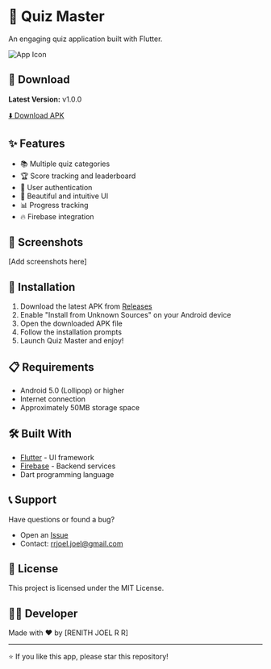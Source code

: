# 🎯 Quiz Master

An engaging quiz application built with Flutter.

![App Icon](link-to-screenshot)

## 📱 Download

**Latest Version:** v1.0.0

[⬇️ Download APK](https://github.com/230701263E/quiz-master-app/releases/latest)

## ✨ Features

- 📚 Multiple quiz categories
- 🏆 Score tracking and leaderboard
- 👤 User authentication
- 🎨 Beautiful and intuitive UI
- 📊 Progress tracking
- 🔥 Firebase integration

## 📸 Screenshots

[Add screenshots here]

## 🚀 Installation

1. Download the latest APK from [Releases](https://github.com/230701263/quiz-master-app/releases)
2. Enable "Install from Unknown Sources" on your Android device
3. Open the downloaded APK file
4. Follow the installation prompts
5. Launch Quiz Master and enjoy!

## 📋 Requirements

- Android 5.0 (Lollipop) or higher
- Internet connection
- Approximately 50MB storage space

## 🛠️ Built With

- [Flutter](https://flutter.dev/) - UI framework
- [Firebase](https://firebase.google.com/) - Backend services
- Dart programming language

## 📞 Support

Have questions or found a bug?
- Open an [Issue](https://github.com/230701263/quiz-master-app/issues)
- Contact: rrjoel.joel@gmail.com

## 📄 License

This project is licensed under the MIT License.

## 👨‍💻 Developer

Made with ❤️ by [RENITH JOEL R R]

---

⭐ If you like this app, please star this repository!
